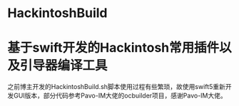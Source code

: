 # HackintoshBuild

# 基于swift开发的Hackintosh常用插件以及引导器编译工具

之前博主开发的HackintoshBuild.sh脚本使用过程有些繁琐，故使用swift5重新开发GUI版本，部分代码参考Pavo-IM大佬的ocbuilder项目，感谢Pavo-IM大佬。